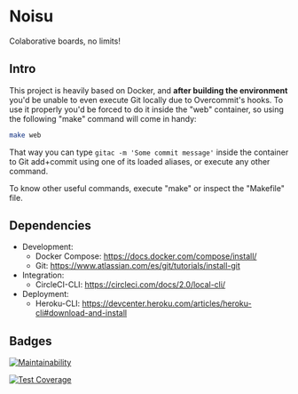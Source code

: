 # Noisu

Colaborative boards, no limits!

## Intro

This project is heavily based on Docker, and **after building the environment** you'd be unable to even execute Git locally due to Overcommit's hooks. To use it properly you'd be forced to do it inside the "web" container, so using the following "make" command will come in handy:

```bash
make web
```

That way you can type `gitac -m 'Some commit message'` inside the container to Git add+commit using one of its loaded aliases, or execute any other command.

To know other useful commands, execute "make" or inspect the "Makefile" file.

## Dependencies

- Development:
    * Docker Compose: https://docs.docker.com/compose/install/
    * Git: https://www.atlassian.com/es/git/tutorials/install-git
- Integration:
    * CircleCI-CLI: https://circleci.com/docs/2.0/local-cli/
- Deployment:
    * Heroku-CLI: https://devcenter.heroku.com/articles/heroku-cli#download-and-install

## Badges

[![Maintainability](https://api.codeclimate.com/v1/badges/565515be775b0f60382f/maintainability)](https://codeclimate.com/github/d-herrero/noisu/maintainability)

[![Test Coverage](https://api.codeclimate.com/v1/badges/565515be775b0f60382f/test_coverage)](https://codeclimate.com/github/d-herrero/noisu/test_coverage)